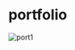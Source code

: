 # portfolio
![port1](https://user-images.githubusercontent.com/53068281/88901838-4b5f1b80-d28c-11ea-92a2-ef441d15669c.png)
